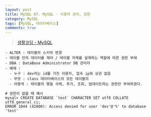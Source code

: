 ```yaml
---
layout: post
title: MySQL 07. MySQL - 사용자 관리, 권한
category: MySQL
tags: [MySQL, 데이터베이스]
comments: true
---
```

> [생활코딩 - MySQL ](https://opentutorials.org/course/195)    

```shell
- ALTER : 테이블의 스키마 변경
- 테이블 안의 데이터를 제어 / 테이블 자체를 설계하는 역할에 따른 권한 부여
- DBA : DataBase Administrator DB 관리자  
- 예제 :
  - 누구 : dev라는 id를 가진 이용자, 접속 ip와 상관 없음
  - 무엇 : class 데이터베이스의 모든 테이블의
  - 어떻게 : 테이블의 행을 삭제, 추가, 조회, 업데이트하는 권한만 부여하겠다.
```

```shell
# 권한이 없을 때 예시
mysql> CREATE DATABASE `test` CHARACTER SET utf8 COLLATE utf8_general_ci;
ERROR 1044 (42000): Access denied for user 'dev'@'%' to database 'test'
```
